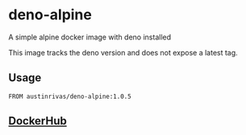 # deno-alpine
A simple alpine docker image with deno installed

This image tracks the deno version and does not expose a latest tag.

## Usage

```
FROM austinrivas/deno-alpine:1.0.5
```

## [DockerHub](https://hub.docker.com/repository/docker/austinrivas/deno-alpine)
